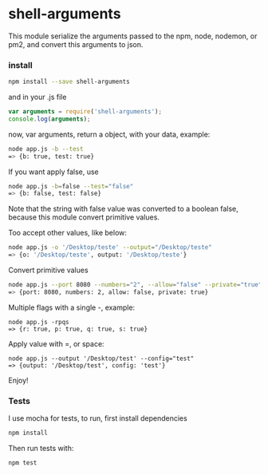 # shell-arguments

This module serialize the arguments passed to the npm, node, nodemon, or pm2, and convert this arguments to json.

### install
```sh
npm install --save shell-arguments
```

and in your .js file

```js
var arguments = require('shell-arguments');
console.log(arguments);
```

now, var arguments, return a object, with your data, example:

```sh
node app.js -b --test
=> {b: true, test: true}
```

If you want apply false, use
```sh
node app.js -b=false --test="false"
=> {b: false, test: false}
```
Note that the string with false value was converted to a boolean false, because this module convert primitive values.


Too accept other values, like below:
```sh
node app.js -o '/Desktop/teste' --output="/Desktop/teste"
=> {o: '/Desktop/teste', output: '/Desktop/teste'}
```

Convert primitive values
```sh
node app.js --port 8080 --numbers="2", --allow="false" --private="true"
=> {port: 8080, numbers: 2, allow: false, private: true}
```

Multiple flags with a single -, example:
```shell
node app.js -rpqs
=> {r: true, p: true, q: true, s: true}
```

Apply value with =, or space:
```shell
node app.js --output '/Desktop/test' --config="test"
=> {output: '/Desktop/test', config: 'test'}
```

Enjoy!


### Tests
I use mocha for tests, to run, first install dependencies

```sh
npm install
```

Then run tests with:

```sh
npm test
```
